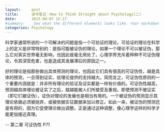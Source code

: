```yaml
---
layout:     post
title:      读书笔记：How to Think Straight about Psychology(二)
date:       2015-04-07 12:17
#summary:    See what the different elements looks like. Your markdown has never looked better. I promise.
categories: Psychology
---
```

科学家通常所说的一个可解决的问题是指一个可验证的理论。可验证的理论在科学上的定义是非常特别的：是指可能被证伪的理论。如果一个理论不可以被证伪，那么它对真实世界毫无影响，也因此就毫无用处了。心理学界充斥着种种不可证伪理论，令其深受危害，也是造成其发展滞后的原因之一。

好的理论是指那些做出具体预测的理论，也因此它们具有很高的可证伪性，越是具体的预测，一旦得到证实，给理论提供的支持越大。简而言之，可证伪性原则的一个重要内涵就是：并非所有理论的验证及证实都是一样有价值的。可证伪性越高，预测越具体理论被证实了之后，就越能被人们所接受及重视。即使预测不被证实（即它们被证伪），证伪对理论的发展也是相当有用的。一个被证伪的预测显示其理论依据必须被抛弃，或被依据实征数据来加以修正。如此一来，被证伪的预测还是有用的，因为它促使理论做出调整。正是通过这种调整，像心理学这样的科学才能更加接近真理。

-- 第二章 可证伪性 P71
